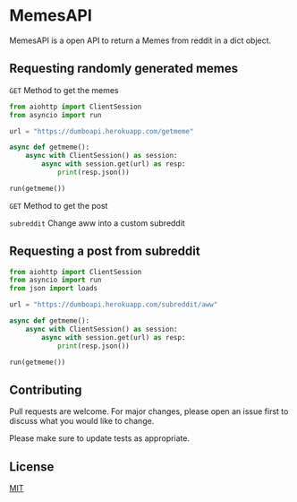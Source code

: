 # MemesAPI

MemesAPI is a open API to return a Memes from reddit in a dict object.

## Requesting randomly generated memes

`GET` Method to get the memes

```python
from aiohttp import ClientSession
from asyncio import run

url = "https://dumboapi.herokuapp.com/getmeme"

async def getmeme():
    async with ClientSession() as session:
        async with session.get(url) as resp:
            print(resp.json())

run(getmeme())
```
`GET` Method to get the post

`subreddit` Change aww into a custom subreddit

## Requesting a post from subreddit

```python
from aiohttp import ClientSession
from asyncio import run
from json import loads

url = "https://dumboapi.herokuapp.com/subreddit/aww"

async def getmeme():
    async with ClientSession() as session:
        async with session.get(url) as resp:
            print(resp.json())

run(getmeme())
```

## Contributing
Pull requests are welcome. For major changes, please open an issue first to discuss what you would like to change.

Please make sure to update tests as appropriate.

## License
[MIT](https://choosealicense.com/licenses/mit/)
